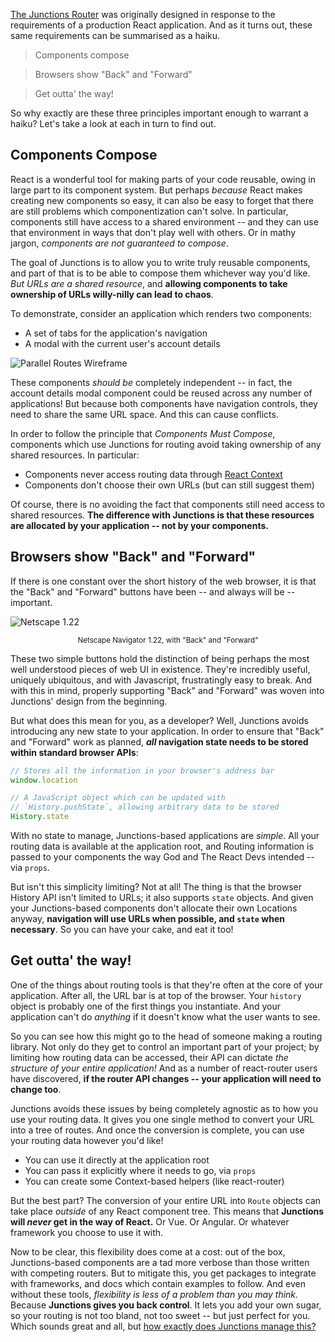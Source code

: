 [The Junctions Router](https://junctions.js.org) was originally designed in response to the requirements of a  production React application. And as it turns out, these same requirements can be summarised as a haiku.

> Components compose

> Browsers show "Back" and "Forward"

> Get outta' the way!

So why exactly are these three principles important enough to warrant a haiku? Let's take a look at each in turn to find out.

## Components Compose

React is a wonderful tool for making parts of your code reusable, owing in large part to its component system. But perhaps *because* React makes creating new components so easy, it can also be easy to forget that there are still problems which componentization can't solve. In particular, components still have access to a shared environment -- and they can use that environment in ways that don't play well with others. Or in mathy jargon, *components are not guaranteed to compose*.

The goal of Junctions is to allow you to write truly reusable components, and part of that is to be able to compose them whichever way you'd like. *But URLs are a shared resource*, and **allowing components to take ownership of URLs willy-nilly can lead to chaos**.

To demonstrate, consider an application which renders two components:

- A set of tabs for the application's navigation
- A modal with the current user's account details

![Parallel Routes Wireframe](http://jamesknelson.com/wp-content/uploads/2017/02/parallel-routes-wireframe.png)

These components *should be* completely independent -- in fact, the account details modal component could be reused across any number of applications! But because both components have navigation controls, they need to share the same URL space. And this can cause conflicts.

In order to follow the principle that *Components Must Compose*, components which use Junctions for routing avoid taking ownership of any shared resources. In particular:

- Components never access routing data through [React Context](https://facebook.github.io/react/docs/context.html#why-not-to-use-context)
- Components don't choose their own URLs (but can still suggest them)

Of course, there is no avoiding the fact that components still need access to shared resources. **The difference with Junctions is that these resources are allocated by your application -- not by your components.**

## Browsers show "Back" and "Forward"

If there is one constant over the short history of the web browser, it is that the "Back" and "Forward" buttons have been -- and always will be -- important.

![Netscape 1.22](http://jamesknelson.com/wp-content/uploads/2017/02/netscape-1.22.png)
<center><small>Netscape Navigator 1.22, with "Back" and "Forward"</small></center>

These two simple buttons hold the distinction of being perhaps the most well understood pieces of web UI in existence. They're incredibly useful, uniquely ubiquitous, and with Javascript, frustratingly easy to break. And with this in mind, properly supporting "Back" and "Forward" was woven into Junctions' design from the beginning.

But what does this mean for you, as a developer? Well, Junctions avoids introducing any new state to your application. In order to ensure that "Back" and "Forward" work as planned, ***all* navigation state needs to be stored within standard browser APIs**:

```js
// Stores all the information in your browser's address bar
window.location

// A JavaScript object which can be updated with
// `History.pushState`, allowing arbitrary data to be stored
History.state
```

With no state to manage, Junctions-based applications are *simple*. All your routing data is available at the application root, and Routing information is passed to your components the way God and The React Devs intended -- via `props`.

But isn't this simplicity limiting? Not at all! The thing is that the browser History API isn't limited to URLs; it also supports `state` objects. And given your Junctions-based components don't allocate their own Locations anyway, **navigation will use URLs when possible, and `state` when necessary**. So you can have your cake, and eat it too!

## Get outta' the way!

One of the things about routing tools is that they're often at the core of your application. After all, the URL bar is at top of the browser. Your `history` object is probably one of the first things you instantiate. And your application can't do *anything* if it doesn't know what the user wants to see.

So you can see how this might go to the head of someone making a routing library. Not only do they get to control an important part of your project; by limiting how routing data can be accessed, their API can dictate *the structure of your entire application!* And as a number of react-router users have discovered, **if the router API changes -- your application will need to change too**.

Junctions avoids these issues by being completely agnostic as to how you use your routing data. It gives you one single method to convert your URL into a tree of routes. And once the conversion is complete, you can use your routing data however you'd like!

- You can use it directly at the application root
- You can pass it explicitly where it needs to go, via `props`
- You can create some Context-based helpers (like react-router)

But the best part? The conversion of your entire URL into `Route` objects can take place *outside* of any React component tree. This means that **Junctions will *never* get in the way of React.** Or Vue. Or Angular. Or whatever framework you choose to use it with.

Now to be clear, this flexibility does come at a cost: out of the box, Junctions-based components are a tad more verbose than those written with competing routers. But to mitigate this, you get packages to integrate with frameworks, and docs which contain examples to follow. And even without these tools, *flexibility is less of a problem than you may think.* Because **Junctions gives you back control**. It lets you add your own sugar, so your routing is not too bland, not too sweet -- but just perfect for you. Which sounds great and all, but [how exactly does Junctions manage this?](what-you-get-from-junctions.md)

